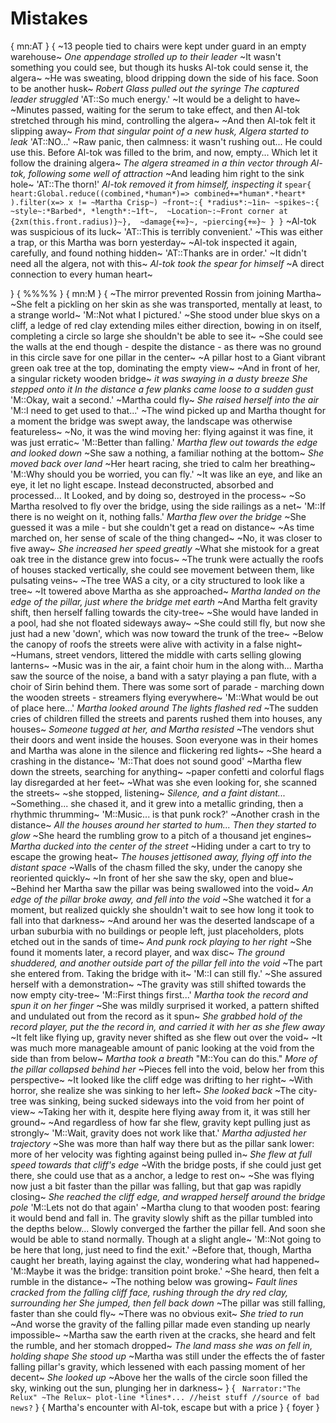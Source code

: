 # Mistakes
{
mn:AT
}
{
~13 people tied to chairs were kept under guard in an empty warehouse~
*One appendage strolled up to their leader*
~It wasn't something you could see, but though its husks Al-tok could sense it, the algera~
~He was sweating, blood dripping down the side of his face.
Soon to be another husk~
*Robert Glass pulled out the syringe*
*The captured leader struggled*
'AT::So much energy.'
~It would be a delight to have~
~Minutes passed, waiting for the serum to take effect, and then Al-tok stretched through his mind, controlling the algera~
~And then Al-tok felt it slipping away~
*From that singular point of a new husk, Algera started to leak*
'AT::NO...'
~Raw panic, then calmness: it wasn't rushing out... 
He could use this.
Before Al-tok was filled to the brim, and now, empty... 
Which let it follow the draining algera~ 
*The algera streamed in a thin vector through Al-tok, following some well of attraction*
~And leading him right to the sink hole~
'AT::The thorn!'
*Al-tok removed it from himself, inspecting it*
`
spear{
    heart:Global.reduce((combined,*human*)=>
      combined+=*human*.*heart*
    ).filter(x=> x != ~Martha Crisp~)
    ~front~:{
        *radius*:~1in~
        ~spikes~:{
            ~style~:*Barbed*,
            *length*:~1ft~, 
            ~Location~:~Front corner at {2xπ(this.front.radius)}~}, 
        ~damage{+∞}~,
        ~piercing{+∞}~
    }
}
`
~Al-tok was suspicious of its luck~
'AT::This is terribly convenient.'
~This was either a trap, or this Martha was born yesterday~
~Al-tok inspected it again, carefully, and found nothing hidden~
'AT::Thanks are in order.'
~It didn't need all the algera, not with this~
*Al-tok took the spear for himself*
~A direct connection to every human heart~

}
{
%%%%
}
{
mn:M
}
{
~The mirror prevented Rossin from joining Martha~
~She felt a pickling on her skin as she was transported, mentally at least, to a strange world~
'M::Not what I pictured.'
~She stood under blue skys on a cliff, a ledge of red clay extending miles either direction, bowing in on itself, completing a circle so large she shouldn't be able to see it~
~She could see the walls at the end though - despite the distance - as there was no ground in this circle save for one pillar in the center~
~A pillar host to a Giant vibrant green oak tree at the top, dominating the empty view~
~And in front of her, a singular rickety wooden bridge~ 
*it was swaying in a dusty breeze*
*She stepped onto it*
*In the distance a few planks came loose to a sudden gust*
'M::Okay, wait a second.'
~Martha could fly~
*She raised herself into the air*
'M::I need to get used to that...'
~The wind picked up and Martha thought for a moment the bridge was swept away, the landscape was otherwise featureless~
~No, it was the wind moving her: flying against it was fine, it was just erratic~
'M::Better than falling.'
*Martha flew out towards the edge and looked down*
~She saw a nothing, a familiar nothing at the bottom~
*She moved back over land*
~Her heart racing, she tried to calm her breathing~
'M::Why should you be worried, you can fly.'
~It was like an eye, and like an eye, it let no light escape. 
Instead deconstructed, absorbed and processed...
It Looked, and by doing so, destroyed in the process~
~So Martha resolved to fly over the bridge, using the side railings as a net~
'M::If there is no weight on it, nothing falls.'
*Martha flew over the bridge*
~She guessed it was a mile - but she couldn't get a read on distance~
~As time marched on, her sense of scale of the thing changed~
~No, it was closer to five away~
*She increased her speed greatly*
~What she mistook for a great oak tree in the distance grew into focus~
~The trunk were actually the roofs of houses stacked vertically, she could see movement between them, like pulsating veins~
~The tree WAS a city, or a city structured to look like a tree~
~It towered above Martha as she approached~
*Martha landed on the edge of the pillar, just where the bridge met earth*
~And Martha felt gravity shift, then herself falling towards the city-tree~
~She would have landed in a pool, had she not floated sideways away~
~She could still fly, but now she just had a new 'down', which was now toward the trunk of the tree~
~Below the canopy of roofs the streets were alive with activity in a false night~
~Humans, street vendors, littered the middle with carts selling glowing lanterns~
~Music was in the air, a faint choir hum in the along with...
Martha saw the source of the noise, a band with a satyr playing a pan flute, with a choir of Sirin behind them.
There was some sort of parade - marching down the wooden streets - streamers flying everywhere~
'M::What would be out of place here...'
*Martha looked around*
*The lights flashed red*
~The sudden cries of children filled the streets and parents rushed them into houses, any houses~
*Someone tugged at her, and Martha resisted*
~The vendors shut their doors and went inside the houses.
Soon everyone was in their homes and Martha was alone in the silence and flickering red lights~
~She heard a crashing in the distance~
'M::That does not sound good'
~Martha flew down the streets, searching for anything~
~paper confetti and colorful flags lay disregarded at her feet~
~What was she even looking for, she scanned the streets~
~she stopped, listening~
*Silence, and a faint distant...*
~Something... she chased it, and it grew into a metallic grinding, then a rhythmic thrumming~
'M::Music... is that punk rock?'
~Another crash in the distance~
*All the houses around her started to hum...
Then they started to glow*
~She heard the rumbling grow to a pitch of a thousand jet engines~
*Martha ducked into the center of the street*
~Hiding under a cart to try to escape the growing heat~
*The houses jettisoned away, flying off into the distant space*
~Walls of the chasm filled the sky, under the canopy she reoriented quickly~
~In front of her she saw the sky, open and blue~
~Behind her Martha saw the pillar was being swallowed into the void~
*An edge of the pillar broke away, and fell into the void*
~She watched it for a moment, but realized quickly she shouldn't wait to see how long it took to fall into that darkness~
~And around her was the deserted landscape of a urban suburbia with no buildings or people left, just placeholders, plots etched out in the sands of time~
*And punk rock playing to her right*
~She found it moments later, a record player, and wax disc~
*The ground shuddered, and another outside part of the pillar fell into the void*
~The part she entered from.
Taking the bridge with it~
'M::I can still fly.'
~She assured herself with a demonstration~
~The gravity was still shifted towards the now empty city-tree~
'M::First things first...'
*Martha took the record and spun it on her finger*
~She was mildly surprised it worked, a pattern shifted and undulated out from the record as it spun~
*She grabbed hold of the record player, put the the record in, and carried it with her as she flew away*
~It felt like flying up, gravity never shifted as she flew out over the void~
~It was much more manageable amount of panic looking at the void from the side than from below~
*Martha took a breath*
"M::You can do this."
*More of the pillar collapsed behind her*
~Pieces fell into the void, below her from this perspective~
~It looked like the cliff edge was drifting to her right~
~With horror, she realize she was sinking to her left~
*She looked back*
~The city-tree was sinking, being sucked sideways into the void from her point of view~
~Taking her with it, despite here flying away from it, it was still her ground~
~And regardless of how far she flew, gravity kept pulling just as strongly~
'M::Wait, gravity does not work like that.'
*Martha adjusted her trajectory*
~She was more than half way there but as the pillar sank lower: more of her velocity was fighting against being pulled in~
*She flew at full speed towards that cliff's edge*
~With the bridge posts, if she could just get there, she could use that as a anchor, a ledge to rest on~
~She was flying now just a bit faster than the pillar was falling, but that gap was rapidly closing~
*She reached the cliff edge, and wrapped herself around the bridge pole*
'M::Lets not do that again'
~Martha clung to that wooden post: fearing it would bend and fall in. 
The gravity slowly shift as the pillar tumbled into the depths below...
Slowly converged the farther the pillar fell. 
And soon she would be able to stand normally.
Though at a slight angle~
'M::Not going to be here that long, just need to find the exit.'
~Before that, though, Martha caught her breath, laying against the clay, wondering what had happened~
'M::Maybe it was the bridge: transition point broke.'
~She heard, then felt a rumble in the distance~
~The nothing below was growing~
*Fault lines cracked from the falling cliff face, rushing through the dry red clay, surrounding her*
*She jumped, then fell back down*
~The pillar was still falling, faster than she could fly~
~There was no obvious exit~
*She tried to run*
~And worse the gravity of the falling pillar made even standing up nearly impossible~
~Martha saw the earth riven at the cracks, she heard and felt the rumble, and her stomach dropped~
*The land mass she was on fell in, holding shape*
*She stood up*
~Martha was still under the effects the of faster falling pillar's gravity, which lessened with each passing moment of her decent~
*She looked up*
~Above her the walls of the circle soon filled the sky, winking out the sun, plunging her in darkness~
}
{
` 
  Narrator:"The Relux"
    ~The Relux~ plot-line *lines*... //heist stuff
    //source of bad news?
`
}
{
    Martha's encounter with Al-tok,
    escape but with a price
}
{
foyer
}